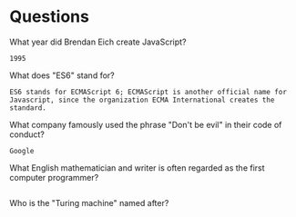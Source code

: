# Questions

What year did Brendan Eich create JavaScript?

```
1995
```

What does "ES6" stand for?

```
ES6 stands for ECMAScript 6; ECMAScript is another official name for Javascript, since the organization ECMA International creates the standard.

```

What company famously used the phrase "Don't be evil" in their code of conduct?

```
Google
```

What English mathematician and writer is often regarded as the first computer programmer?

```

```

Who is the "Turing machine" named after?

```

```
